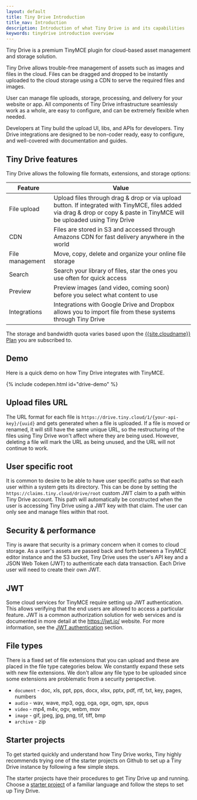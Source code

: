 ```yaml
---
layout: default
title: Tiny Drive Introduction
title_nav: Introduction
description: Introduction of what Tiny Drive is and its capabilities
keywords: tinydrive introduction overview
---
```


Tiny Drive is a premium TinyMCE plugin for cloud-based asset management and storage solution.

Tiny Drive allows trouble-free management of assets such as images and files in the cloud. Files can be dragged and dropped to be instantly uploaded to the cloud storage using a CDN to serve the required files and images.

User can manage file uploads, storage, processing, and delivery for your website or app. All components of Tiny Drive infrastructure seamlessly work as a whole, are easy to configure, and can be extremely flexible when needed.

Developers at Tiny build the upload UI, libs, and APIs for developers. Tiny Drive integrations are designed to be non-coder ready, easy to configure, and well-covered with documentation and guides.

## Tiny Drive features

Tiny Drive allows the following file formats, extensions, and storage options:

| Feature | Value |
| ------- | ----- |
| File upload | Upload files through drag & drop or via upload button. If integrated with TinyMCE, files added via drag & drop or copy & paste in TinyMCE will be uploaded using Tiny Drive |
| CDN | Files are stored in S3 and accessed through Amazons CDN for fast delivery anywhere in the world |
| File management | Move, copy, delete and organize your online file storage |
| Search | Search your library of files, star the ones you use often for quick access |
| Preview | Preview images (and video, coming soon) before you select what content to use |
| Integrations | Integrations with Google Drive and Dropbox allows you to import file from these systems through Tiny Drive |

The storage and bandwidth quota varies based upon the [{{site.cloudname}} Plan](https://www.tiny.cloud/pricing/) you are subscribed to.

## Demo

Here is a quick demo on how Tiny Drive integrates with TinyMCE.

{% include codepen.html id="drive-demo" %}

## Upload files URL

The URL format for each file is `https://drive.tiny.cloud/1/{your-api-key}/{uuid}` and gets generated when a file is uploaded.
If a file is moved or renamed, it will still have the same unique URL, so the restructuring of the files using Tiny Drive won't affect where they are being used. However, deleting a file will mark the URL as being unused, and the URL will not continue to work.

## User specific root

It is common to desire to be able to have user specific paths so that each user within a system gets its directory. This can be done by setting the `https://claims.tiny.cloud/drive/root` custom JWT claim to a path within Tiny Drive account. This path will automatically be constructed when the user is accessing Tiny Drive using a JWT key with that claim. The user can only see and manage files within that root.

## Security & performance

Tiny is aware that security is a primary concern when it comes to cloud storage. As a user's assets are passed back and forth between a TinyMCE editor instance and the S3 bucket, Tiny Drive uses the user's API key and a JSON Web Token (JWT) to authenticate each data transaction. Each Drive user will need to create their own JWT.

## JWT

Some cloud services for TinyMCE require setting up JWT authentication. This allows verifying that the end users are allowed to access a particular feature. JWT is a common authorization solution for web services and is documented in more detail at the https://jwt.io/ website. For more information, see the [JWT authentication]({{site.baseurl}}/tinydrive/jwt-authentication/) section.

## File types

There is a fixed set of file extensions that you can upload and these are placed in the file type categories below. We constantly expand these sets with new file extensions. We don't allow any file type to be uploaded since some extensions are problematic from a security perspective.

* `document` - doc, xls, ppt, pps, docx, xlsx, pptx, pdf, rtf, txt, key, pages, numbers
* `audio` - wav, wave, mp3, ogg, oga, ogx, ogm, spx, opus
* `video` - mp4, m4v, ogv, webm, mov
* `image` - gif, jpeg, jpg, png, tif, tiff, bmp
* `archive` - zip

## Starter projects

To get started quickly and understand how Tiny Drive works, Tiny highly recommends trying one of the starter projects on Github to set up a Tiny Drive instance by following a few simple steps.

The starter projects have their procedures to get Tiny Drive up and running. Choose a [starter project]({{site.baseurl}}/tinydrive/getting-started/#starterprojects) of a familiar language and follow the steps to set up Tiny Drive.
